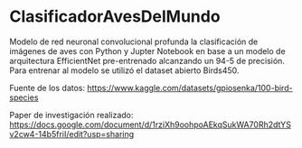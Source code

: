 # ClasificadorAvesDelMundo
Modelo de red neuronal convolucional profunda la clasificación de imágenes de aves con Python y Jupter Notebook en base a un modelo de arquitectura EfficientNet pre-entrenado alcanzando un 94-5 de precisión. Para entrenar al modelo se utilizó el dataset abierto Birds450.

Fuente de los datos: https://www.kaggle.com/datasets/gpiosenka/100-bird-species

Paper de investigación realizado: https://docs.google.com/document/d/1rziXh9oohpoAEkqSukWA70Rh2dtYSv2cw4-14b5friI/edit?usp=sharing
